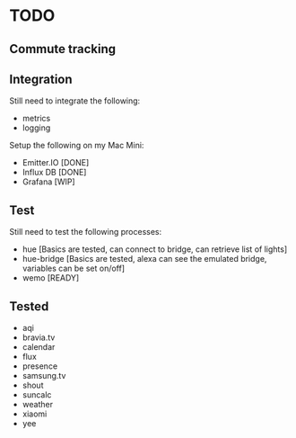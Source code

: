 # TODO

## Commute tracking

## Integration

Still need to integrate the following:

* metrics
* logging

Setup the following on my Mac Mini:

* Emitter.IO [DONE]
* Influx DB  [DONE]
* Grafana    [WIP]

## Test

Still need to test the following processes:

* hue           [Basics are tested, can connect to bridge, can retrieve list of lights]
* hue-bridge    [Basics are tested, alexa can see the emulated bridge, variables can be set on/off]
* wemo          [READY]

## Tested

* aqi
* bravia.tv
* calendar
* flux
* presence
* samsung.tv
* shout
* suncalc
* weather
* xiaomi
* yee

